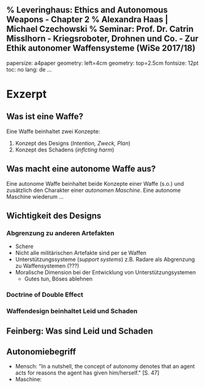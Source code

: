 % Leveringhaus: Ethics and Autonomous Weapons - Chapter 2
% Alexandra Haas | Michael Czechowski
% Seminar: Prof. Dr. Catrin Misslhorn - Kriegsroboter, Drohnen und Co. - Zur Ethik autonomer Waffensysteme (WiSe 2017/18)
---
  papersize: a4paper
  geometry: left=4cm
  geometry: top=2.5cm
  fontsize: 12pt
  toc: no
  lang: de
...

# Exzerpt

## Was ist eine Waffe?

Eine Waffe beinhaltet zwei Konzepte:

1. Konzept des Designs (*Intention, Zweck, Plan*)
2. Konzept des Schadens (*inflcting harm*)

## Was macht eine autonome Waffe aus?

Eine autonome Waffe beinhaltet beide Konzepte einer Waffe (s.o.) und zusätzlich den Charakter einer *autonomen Maschine*. Eine autonome Maschine wiederum ...

## Wichtigkeit des Designs

### Abgrenzung zu anderen Artefakten

- Schere
- Nicht alle militärischen Artefakte sind per se Waffen
- Unterstützungssysteme (*support systems*) z.B. Radare als Abgrenzung zu Waffensystemen (???)
- Moralische Dimension bei der Entwicklung von Unterstützungsystemen
  - Gutes tun, Böses ablehnen

### Doctrine of Double Effect

### Waffendesign beinhaltet Leid und Schaden

## Feinberg: Was sind Leid und Schaden

## Autonomiebegriff

 - Mensch: "In a nutshell, the concept of autonomy denotes that an agent acts for reasons the agent has given him/herself." [S. 47]
 - Maschine: 